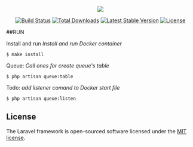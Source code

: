 <p align="center"><img src="https://laravel.com/assets/img/components/logo-laravel.svg"></p>

<p align="center">
<a href="https://travis-ci.org/laravel/framework"><img src="https://travis-ci.org/laravel/framework.svg" alt="Build Status"></a>
<a href="https://packagist.org/packages/laravel/framework"><img src="https://poser.pugx.org/laravel/framework/d/total.svg" alt="Total Downloads"></a>
<a href="https://packagist.org/packages/laravel/framework"><img src="https://poser.pugx.org/laravel/framework/v/stable.svg" alt="Latest Stable Version"></a>
<a href="https://packagist.org/packages/laravel/framework"><img src="https://poser.pugx.org/laravel/framework/license.svg" alt="License"></a>
</p>

##RUN

Install and run
*Install and run Docker container*

```
$ make install
```

Queue:
*Call ones for create queue's table*
```
$ php artisan queue:table
```

Todo: *add listener comand to Docker start file* 
```
$ php artisan queue:listen
```

## License

The Laravel framework is open-sourced software licensed under the [MIT license](http://opensource.org/licenses/MIT).
